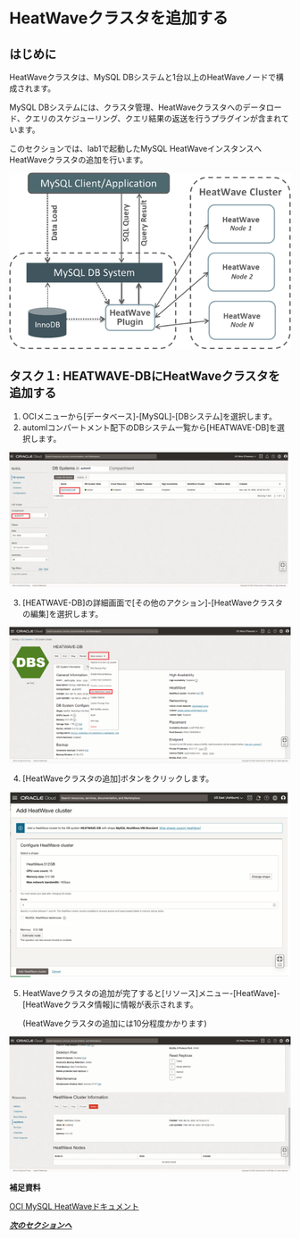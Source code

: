 # HeatWaveクラスタを追加する
## はじめに
HeatWaveクラスタは、MySQL DBシステムと1台以上のHeatWaveノードで構成されます。

MySQL DBシステムには、クラスタ管理、HeatWaveクラスタへのデータロード、クエリのスケジューリング、クエリ結果の返送を行うプラグインが含まれています。

このセクションでは、lab1で起動したMySQL HeatWaveインスタンスへHeatWaveクラスタの追加を行います。

![mysql-heatwave-architecture](./image/mysql-heatwave-architecture.png)

## タスク１: HEATWAVE-DBにHeatWaveクラスタを追加する
1. OCIメニューから[データベース]-[MySQL]-[DBシステム]を選択します。
2. automlコンパートメント配下のDBシステム一覧から[HEATWAVE-DB]を選択します。

![navigation-mysql-with-instance](./image/navigation-mysql-with-instance.png)

3. [HEATWAVE-DB]の詳細画面で[その他のアクション]-[HeatWaveクラスタの編集]を選択します。

![mysql-more-actions-add-cluster](./image/mysql-more-actions-add-cluster.png)

4. [HeatWaveクラスタの追加]ボタンをクリックします。

![mysql-apply-cluster](./image/mysql-apply-cluster.png)

5. HeatWaveクラスタの追加が完了すると[リソース]メニュー-[HeatWave]-[HeatWaveクラスタ情報]に情報が表示されます。

   (HeatWaveクラスタの追加には10分程度かかります)

![mysql-creating-cluster](./image/mysql-creating-cluster.png)

**補足資料**

[OCI MySQL HeatWaveドキュメント](https://docs.oracle.com/en-us/iaas/mysql-database/doc/heatwave.html)


***[次のセクションへ](../lab3/readme.md)***
